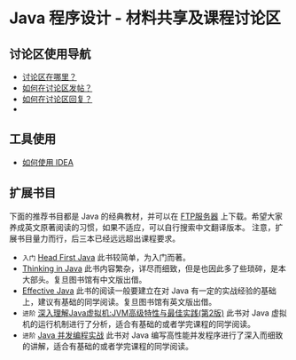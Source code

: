 # Java 程序设计 - 材料共享及课程讨论区

## 讨论区使用导航

- [讨论区在哪里？](https://github.com/java-b/Forum/issues)  
- [如何在讨论区发帖？](https://github.com/java-b/Forum/issues/3)  
- [如何在讨论区回复？](https://github.com/java-b/Forum/issues/2) 
- 

## 工具使用

- [如何使用 IDEA](https://github.com/java-b/Forum/blob/master/IDEA.md)


## 扩展书目

下面的推荐书目都是 Java 的经典教材，并可以在 [FTP服务器](ftp://10.132.141.33) 上下载。希望大家养成英文原著阅读的习惯，如果不适应，可以自行搜索中文翻译版本。
注意，扩展书目量力而行，后三本已经远远超出课程要求。

- `入门` [Head First Java](https://letuscsolutions.files.wordpress.com/2014/09/head-first-java-2nd-edition.pdf) 此书较简单，为入门而著。
- [Thinking in Java](http://sd.blackball.lv/library/Thinking_in_Java_4th_edition.pdf) 此书内容繁杂，详尽而细致，但是也因此多了些琐碎，是本大部头。复旦图书馆有中文版出借。
- [Effective Java](http://files.blogjava.net/jlin/Effective_Java_2nd_Edition.pdf) 此书的阅读一般要建立在对 Java 有一定的实战经验的基础上，建议有基础的同学阅读。复旦图书馆有英文版出借。
- `进阶` [深入理解Java虚拟机:JVM高级特性与最佳实践(第2版)](https://book.douban.com/subject/6522893/) 此书对 Java 虚拟机的运行机制进行了分析，适合有基础的或者学完课程的同学阅读。
- `进阶` [Java 并发编程实战](https://book.douban.com/subject/10484692/) 此书对 Java 编写高性能并发程序进行了深入而细致的讲解，适合有基础的或者学完课程的同学阅读。

